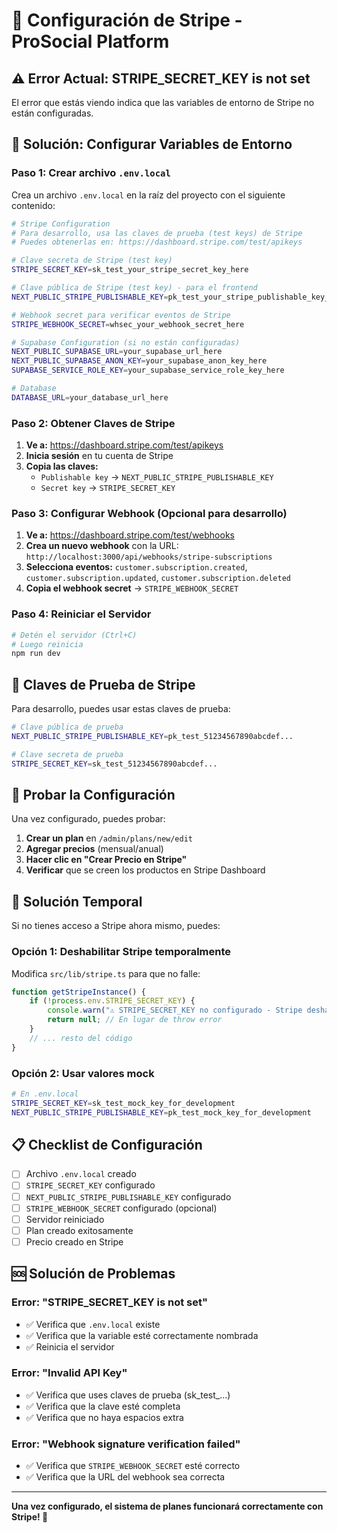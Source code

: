 # 🔧 Configuración de Stripe - ProSocial Platform

## ⚠️ **Error Actual: STRIPE_SECRET_KEY is not set**

El error que estás viendo indica que las variables de entorno de Stripe no están configuradas.

## 🚀 **Solución: Configurar Variables de Entorno**

### **Paso 1: Crear archivo `.env.local`**

Crea un archivo `.env.local` en la raíz del proyecto con el siguiente contenido:

```bash
# Stripe Configuration
# Para desarrollo, usa las claves de prueba (test keys) de Stripe
# Puedes obtenerlas en: https://dashboard.stripe.com/test/apikeys

# Clave secreta de Stripe (test key)
STRIPE_SECRET_KEY=sk_test_your_stripe_secret_key_here

# Clave pública de Stripe (test key) - para el frontend
NEXT_PUBLIC_STRIPE_PUBLISHABLE_KEY=pk_test_your_stripe_publishable_key_here

# Webhook secret para verificar eventos de Stripe
STRIPE_WEBHOOK_SECRET=whsec_your_webhook_secret_here

# Supabase Configuration (si no están configuradas)
NEXT_PUBLIC_SUPABASE_URL=your_supabase_url_here
NEXT_PUBLIC_SUPABASE_ANON_KEY=your_supabase_anon_key_here
SUPABASE_SERVICE_ROLE_KEY=your_supabase_service_role_key_here

# Database
DATABASE_URL=your_database_url_here
```

### **Paso 2: Obtener Claves de Stripe**

1. **Ve a:** https://dashboard.stripe.com/test/apikeys
2. **Inicia sesión** en tu cuenta de Stripe
3. **Copia las claves:**
   - `Publishable key` → `NEXT_PUBLIC_STRIPE_PUBLISHABLE_KEY`
   - `Secret key` → `STRIPE_SECRET_KEY`

### **Paso 3: Configurar Webhook (Opcional para desarrollo)**

1. **Ve a:** https://dashboard.stripe.com/test/webhooks
2. **Crea un nuevo webhook** con la URL: `http://localhost:3000/api/webhooks/stripe-subscriptions`
3. **Selecciona eventos:** `customer.subscription.created`, `customer.subscription.updated`, `customer.subscription.deleted`
4. **Copia el webhook secret** → `STRIPE_WEBHOOK_SECRET`

### **Paso 4: Reiniciar el Servidor**

```bash
# Detén el servidor (Ctrl+C)
# Luego reinicia
npm run dev
```

## 🔑 **Claves de Prueba de Stripe**

Para desarrollo, puedes usar estas claves de prueba:

```bash
# Clave pública de prueba
NEXT_PUBLIC_STRIPE_PUBLISHABLE_KEY=pk_test_51234567890abcdef...

# Clave secreta de prueba  
STRIPE_SECRET_KEY=sk_test_51234567890abcdef...
```

## 🧪 **Probar la Configuración**

Una vez configurado, puedes probar:

1. **Crear un plan** en `/admin/plans/new/edit`
2. **Agregar precios** (mensual/anual)
3. **Hacer clic en "Crear Precio en Stripe"**
4. **Verificar** que se creen los productos en Stripe Dashboard

## 🚨 **Solución Temporal**

Si no tienes acceso a Stripe ahora mismo, puedes:

### **Opción 1: Deshabilitar Stripe temporalmente**

Modifica `src/lib/stripe.ts` para que no falle:

```typescript
function getStripeInstance() {
    if (!process.env.STRIPE_SECRET_KEY) {
        console.warn("⚠️ STRIPE_SECRET_KEY no configurado - Stripe deshabilitado");
        return null; // En lugar de throw error
    }
    // ... resto del código
}
```

### **Opción 2: Usar valores mock**

```bash
# En .env.local
STRIPE_SECRET_KEY=sk_test_mock_key_for_development
NEXT_PUBLIC_STRIPE_PUBLISHABLE_KEY=pk_test_mock_key_for_development
```

## 📋 **Checklist de Configuración**

- [ ] Archivo `.env.local` creado
- [ ] `STRIPE_SECRET_KEY` configurado
- [ ] `NEXT_PUBLIC_STRIPE_PUBLISHABLE_KEY` configurado
- [ ] `STRIPE_WEBHOOK_SECRET` configurado (opcional)
- [ ] Servidor reiniciado
- [ ] Plan creado exitosamente
- [ ] Precio creado en Stripe

## 🆘 **Solución de Problemas**

### **Error: "STRIPE_SECRET_KEY is not set"**
- ✅ Verifica que `.env.local` existe
- ✅ Verifica que la variable esté correctamente nombrada
- ✅ Reinicia el servidor

### **Error: "Invalid API Key"**
- ✅ Verifica que uses claves de prueba (sk_test_...)
- ✅ Verifica que la clave esté completa
- ✅ Verifica que no haya espacios extra

### **Error: "Webhook signature verification failed"**
- ✅ Verifica que `STRIPE_WEBHOOK_SECRET` esté correcto
- ✅ Verifica que la URL del webhook sea correcta

---

**Una vez configurado, el sistema de planes funcionará correctamente con Stripe! 🎉**
